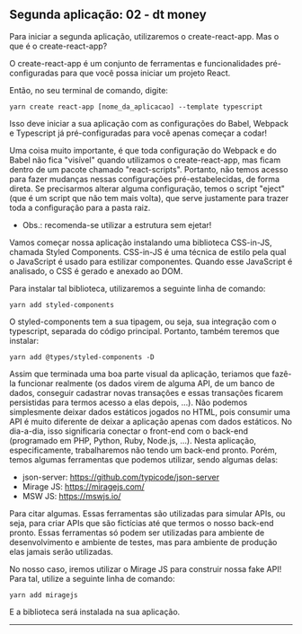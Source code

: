 ## Segunda aplicação: 02 - dt money

Para iniciar a segunda aplicação, utilizaremos o create-react-app. Mas o que é o create-react-app?

O create-react-app é um conjunto de ferramentas e funcionalidades pré-configuradas para que você possa iniciar um projeto React.

Então, no seu terminal de comando, digite:

```
yarn create react-app [nome_da_aplicacao] --template typescript
```

Isso deve iniciar a sua aplicação com as configurações do Babel, Webpack e Typescript já pré-configuradas para você apenas começar a codar!

Uma coisa muito importante, é que toda configuração do Webpack e do Babel não fica "visível" quando utilizamos o create-react-app, mas ficam dentro de um pacote chamado "react-scripts". Portanto, não temos acesso para fazer mudanças nessas configurações pré-estabelecidas, de forma direta. Se precisarmos alterar alguma configuração, temos o script "eject" (que é um script que não tem mais volta), que serve justamente para trazer toda a configuração para a pasta raiz.

* Obs.: recomenda-se utilizar a estrutura sem ejetar!

Vamos começar nossa aplicação instalando uma biblioteca CSS-in-JS, chamada Styled Components. CSS-in-JS é uma técnica de estilo pela qual o JavaScript é usado para estilizar componentes. Quando esse JavaScript é analisado, o CSS é gerado e anexado ao DOM.

Para instalar tal biblioteca, utilizaremos a seguinte linha de comando:

```
yarn add styled-components
```

O styled-components tem a sua tipagem, ou seja, sua integração com o typescript, separada do código principal. Portanto, também teremos que instalar:

```
yarn add @types/styled-components -D
```

Assim que terminada uma boa parte visual da aplicação, teriamos que fazê-la funcionar realmente (os dados virem de alguma API, de um banco de dados, conseguir cadastrar novas transações e essas transações ficarem persistidas para termos acesso a elas depois, ...). Não podemos simplesmente deixar dados estáticos jogados no HTML, pois consumir uma API é muito diferente de deixar a aplicação apenas com dados estáticos. No dia-a-dia, isso significaria conectar o front-end com o back-end (programado em PHP, Python, Ruby, Node.js, ...). Nesta aplicação, especificamente, trabalharemos não tendo um back-end pronto. Porém, temos algumas ferramentas que podemos utilizar, sendo algumas delas:

- json-server: https://github.com/typicode/json-server
- Mirage JS: https://miragejs.com/
- MSW JS: https://mswjs.io/

Para citar algumas. Essas ferramentas são utilizadas para simular APIs, ou seja, para criar APIs que são fictícias até que termos o nosso back-end pronto. Essas ferramentas só podem ser utilizadas para ambiente de desenvolvimento e ambiente de testes, mas para ambiente de produção elas jamais serão utilizadas.

No nosso caso, iremos utilizar o Mirage JS para construir nossa fake API! Para tal, utilize a seguinte linha de comando:

```
yarn add miragejs
```

E a biblioteca será instalada na sua aplicação.

-----------------------